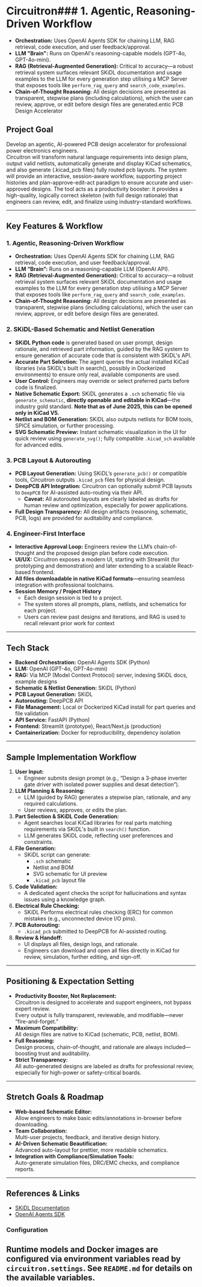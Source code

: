 # Circuitron### **1. Agentic, Reasoning-Driven Workflow**
- **Orchestration:** Uses OpenAI Agents SDK for chaining LLM, RAG retrieval, code execution, and user feedback/approval.
- **LLM "Brain":** Runs on OpenAI's reasoning-capable models (GPT-4o, GPT-4o-mini).
- **RAG (Retrieval-Augmented Generation):** Critical to accuracy—a robust retrieval system surfaces relevant SKiDL documentation and usage examples to the LLM for every generation step utilising a MCP Server that exposes tools like `perform_rag_query` and `search_code_examples`.
- **Chain-of-Thought Reasoning:** All design decisions are presented as transparent, stepwise plans (including calculations), which the user can review, approve, or edit before design files are generated.entic PCB Design Accelerator

## Project Goal

Develop an agentic, AI-powered PCB design accelerator for professional power electronics engineers.  
Circuitron will transform natural language requirements into design plans, output valid netlists, automatically generate and display KiCad schematics, and also generate (.kicad_pcb files) fully routed pcb layouts. The system will provide an interactive, session-aware workflow, supporting project histories and plan-approve-edit-act paradigm to ensure accurate and user-approved designs. 
The tool acts as a productivity booster: it provides a high-quality, logically correct skeleton (with full design rationale) that engineers can review, edit, and finalize using industry-standard workflows.

---

## Key Features & Workflow

### **1. Agentic, Reasoning-Driven Workflow**
- **Orchestration:** Uses OpenAI Agents SDK for chaining LLM, RAG retrieval, code execution, and user feedback/approval.
- **LLM “Brain”:** Runs on a reasoning-capable LLM (OpenAI API).
- **RAG (Retrieval-Augmented Generation):** Critical to accuracy—a robust retrieval system surfaces relevant SKiDL documentation and usage examples to the LLM for every generation step utilising a MCP Server that exposes tools like `perform_rag_query` and `search_code_examples`.
- **Chain-of-Thought Reasoning:** All design decisions are presented as transparent, stepwise plans (including calculations), which the user can review, approve, or edit before design files are generated.

### **2. SKiDL-Based Schematic and Netlist Generation**
- **SKiDL Python code** is generated based on user prompt, design rationale, and retrieved part information, guided by the RAG system to ensure generation of accurate code that is consistent with SKiDL's API.
- **Accurate Part Selection:** The agent queries the actual installed KiCad libraries (via SKiDL's built in search(), possibly in Dockerized environments) to ensure only real, available components are used.
- **User Control:** Engineers may override or select preferred parts before code is finalized.
- **Native Schematic Export:** SKiDL generates a `.sch` schematic file via `generate_schematic`, **directly openable and editable in KiCad**—the industry gold standard. **Note that as of June 2025, this can be opened only in KiCad V5.**
- **Netlist and BOM Generation:** SKiDL also outputs netlists for BOM tools, SPICE simulation, or further processing.
- **SVG Schematic Preview:** Instant schematic visualization in the UI for quick review using `generate_svg()`; fully compatible `.kicad_sch` available for advanced edits.

### **3. PCB Layout & Autorouting**
- **PCB Layout Generation:** Using SKiDL’s `generate_pcb()` or compatible tools, Circuitron outputs `.kicad_pcb` files for physical design.
- **DeepPCB API Integration:** Circuitron can optionally submit PCB layouts to `DeepPCB` for AI-assisted auto-routing via their API.  
  - **Caveat:** All autorouted layouts are clearly labeled as drafts for human review and optimization, especially for power applications.
- **Full Design Transparency:** All design artifacts (reasoning, schematic, PCB, logs) are provided for auditability and compliance.

### **4. Engineer-First Interface**
- **Interactive Approval Loop:** Engineers review the LLM’s chain-of-thought and the proposed design plan before code execution.
- **UI/UX:** Circuitron exposes a modern UI, starting with Streamlit (for prototyping and demonstration) and later extending to a scalable React-based frontend.
- **All files downloadable in native KiCad formats**—ensuring seamless integration with professional toolchains.
- **Session Memory / Project History**
  - Each design session is tied to a project.
  - The system stores all prompts, plans, netlists, and schematics for each project.
  - Users can review past designs and iterations, and RAG is used to recall relevant prior work for context
---

## Tech Stack

- **Backend Orchestration:** OpenAI Agents SDK (Python)
- **LLM:** OpenAI (GPT-4o, GPT-4o-mini)
- **RAG:** Via MCP (Model Context Protocol) server, indexing SKiDL docs, example designs
- **Schematic & Netlist Generation:** SKiDL (Python)
- **PCB Layout Generation:** SKiDL
- **Autorouting:** DeepPCB API
- **File Management:** Local or Dockerized KiCad install for part queries and file validation
- **API Service:** FastAPI (Python)
- **Frontend:** Streamlit (prototype), React/Next.js (production)
- **Containerization:** Docker for reproducibility, dependency isolation

---

## Sample Implementation Workflow

1. **User Input:**  
   - Engineer submits design prompt (e.g., “Design a 3-phase inverter gate driver with isolated power supplies and desat detection”).
2. **LLM Planning & Reasoning:**  
   - LLM (guided by RAG) generates a stepwise plan, rationale, and any required calculations.
   - User reviews, approves, or edits the plan.
3. **Part Selection & SKiDL Code Generation:**  
   - Agent searches local KiCad libraries for real parts matching requirements via SKiDL's built in `search()` function.
   - LLM generates SKiDL code, reflecting user preferences and constraints.
4. **File Generation:**
   - SKiDL script can generate:
     - `.sch` schematic
     - Netlist and BOM
     - SVG schematic for UI preview
     - `.kicad_pcb` layout file
5. **Code Validation:**
   - A dedicated agent checks the script for hallucinations and syntax issues using a knowledge graph.
6. **Electrical Rule Checking:**
   - SKiDL Performs electrical rules checking (ERC) for common mistakes (e.g., unconnected device I/O pins).
7. **PCB Autorouting:**
   - `.kicad_pcb` submitted to DeepPCB for AI-assisted routing.
6. **Review & Handoff:**  
   - UI displays all files, design logs, and rationale.
   - Engineers can download and open all files directly in KiCad for review, simulation, further editing, and sign-off.

---

## Positioning & Expectation Setting

- **Productivity Booster, Not Replacement:**  
  Circuitron is designed to accelerate and support engineers, not bypass expert review.  
  Every output is fully transparent, reviewable, and modifiable—never “fire-and-forget.”
- **Maximum Compatibility:**  
  All design files are native to KiCad (schematic, PCB, netlist, BOM).
- **Full Reasoning:**  
  Design process, chain-of-thought, and rationale are always included—boosting trust and auditability.
- **Strict Transparency:**  
  All auto-generated designs are labeled as drafts for professional review, especially for high-power or safety-critical boards.

---

## Stretch Goals & Roadmap

- **Web-based Schematic Editor:**  
  Allow engineers to make basic edits/annotations in-browser before downloading.
- **Team Collaboration:**  
  Multi-user projects, feedback, and iterative design history.
- **AI-Driven Schematic Beautification:**  
  Advanced auto-layout for prettier, more readable schematics.
- **Integration with Compliance/Simulation Tools:**  
  Auto-generate simulation files, DRC/EMC checks, and compliance reports.

---

## References & Links

- [SKiDL Documentation](https://devbisme.github.io/skidl/)
- [OpenAI Agents SDK](https://openai.github.io/openai-agents-python/)

### Configuration

Runtime models and Docker images are configured via environment variables read
by ``circuitron.settings``. See ``README.md`` for details on the available
variables.
---